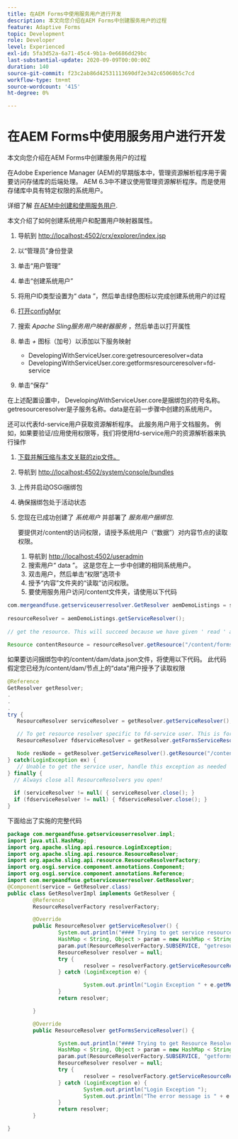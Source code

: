 ```yaml
---
title: 在AEM Forms中使用服务用户进行开发
description: 本文向您介绍在AEM Forms中创建服务用户的过程
feature: Adaptive Forms
topic: Development
role: Developer
level: Experienced
exl-id: 5fa3d52a-6a71-45c4-9b1a-0e6686dd29bc
last-substantial-update: 2020-09-09T00:00:00Z
duration: 140
source-git-commit: f23c2ab86d42531113690df2e342c65060b5c7cd
workflow-type: tm+mt
source-wordcount: '415'
ht-degree: 0%

---
```


# 在AEM Forms中使用服务用户进行开发

本文向您介绍在AEM Forms中创建服务用户的过程

在Adobe Experience Manager (AEM)的早期版本中，管理资源解析程序用于需要访问存储库的后端处理。 AEM 6.3中不建议使用管理资源解析程序。而是使用存储库中具有特定权限的系统用户。

详细了解 [在AEM中创建和使用服务用户](https://experienceleague.adobe.com/docs/experience-manager-learn/cloud-service/developing/advanced/service-users.html).

本文介绍了如何创建系统用户和配置用户映射器属性。

1. 导航到 [http://localhost:4502/crx/explorer/index.jsp](http://localhost:4502/crx/explorer/index.jsp)
1. 以“管理员”身份登录
1. 单击“用户管理”
1. 单击“创建系统用户”
1. 将用户ID类型设置为“ data ”，然后单击绿色图标以完成创建系统用户的过程
1. [打开configMgr](http://localhost:4502/system/console/configMgr)
1. 搜索 _Apache Sling服务用户映射器服务_ ，然后单击以打开属性
1. 单击 *+* 图标（加号）以添加以下服务映射

   * DevelopingWithServiceUser.core:getresourceresolver=data
   * DevelopingWithServiceUser.core:getformsresourceresolver=fd-service

1. 单击“保存”

在上述配置设置中， DevelopingWithServiceUser.core是捆绑包的符号名称。 getresourceresolver是子服务名称。data是在前一步骤中创建的系统用户。

还可以代表fd-service用户获取资源解析程序。 此服务用户用于文档服务。 例如，如果要验证/应用使用权限等，我们将使用fd-service用户的资源解析器来执行操作

1. [下载并解压缩与本文关联的zip文件。](assets/developingwithserviceuser.zip)
1. 导航到 [http://localhost:4502/system/console/bundles](http://localhost:4502/system/console/bundles)
1. 上传并启动OSGi捆绑包
1. 确保捆绑包处于活动状态
1. 您现在已成功创建了 *系统用户* 并部署了 *服务用户捆绑包*.

   要提供对/content的访问权限，请授予系统用户（“数据”）对内容节点的读取权限。

   1. 导航到 [http://localhost:4502/useradmin](http://localhost:4502/useradmin)
   1. 搜索用户“ data ”。 这是您在上一步中创建的相同系统用户。
   1. 双击用户，然后单击“权限”选项卡
   1. 授予“内容”文件夹的“读取”访问权限。
   1. 要使用服务用户访问/content文件夹，请使用以下代码



```java
com.mergeandfuse.getserviceuserresolver.GetResolver aemDemoListings = sling.getService(com.mergeandfuse.getserviceuserresolver.GetResolver.class);
   
resourceResolver = aemDemoListings.getServiceResolver();
   
// get the resource. This will succeed because we have given ' read ' access to the content node
   
Resource contentResource = resourceResolver.getResource("/content/forms/af/sandbox/abc.pdf");
```

如果要访问捆绑包中的/content/dam/data.json文件，将使用以下代码。 此代码假定您已经为/content/dam/节点上的“data”用户授予了读取权限

```java
@Reference
GetResolver getResolver;
.
.
.
try {
   ResourceResolver serviceResolver = getResolver.getServiceResolver();

   // To get resource resolver specific to fd-service user. This is for Document Services
   ResourceResolver fdserviceResolver = getResolver.getFormsServiceResolver();

   Node resNode = getResolver.getServiceResolver().getResource("/content/dam/data.json").adaptTo(Node.class);
} catch(LoginException ex) {
   // Unable to get the service user, handle this exception as needed
} finally {
  // Always close all ResourceResolvers you open!
  
  if (serviceResolver != null( { serviceResolver.close(); }
  if (fdserviceResolver != null) { fdserviceResolver.close(); }
}
```

下面给出了实施的完整代码

```java
package com.mergeandfuse.getserviceuserresolver.impl;
import java.util.HashMap;
import org.apache.sling.api.resource.LoginException;
import org.apache.sling.api.resource.ResourceResolver;
import org.apache.sling.api.resource.ResourceResolverFactory;
import org.osgi.service.component.annotations.Component;
import org.osgi.service.component.annotations.Reference;
import com.mergeandfuse.getserviceuserresolver.GetResolver;
@Component(service = GetResolver.class)
public class GetResolverImpl implements GetResolver {
        @Reference
        ResourceResolverFactory resolverFactory;

        @Override
        public ResourceResolver getServiceResolver() {
                System.out.println("#### Trying to get service resource resolver ....  in my bundle");
                HashMap < String, Object > param = new HashMap < String, Object > ();
                param.put(ResourceResolverFactory.SUBSERVICE, "getresourceresolver");
                ResourceResolver resolver = null;
                try {
                        resolver = resolverFactory.getServiceResourceResolver(param);
                } catch (LoginException e) {

                        System.out.println("Login Exception " + e.getMessage());
                }
                return resolver;

        }

        @Override
        public ResourceResolver getFormsServiceResolver() {

                System.out.println("#### Trying to get Resource Resolver for forms ....  in my bundle");
                HashMap < String, Object > param = new HashMap < String, Object > ();
                param.put(ResourceResolverFactory.SUBSERVICE, "getformsresourceresolver");
                ResourceResolver resolver = null;
                try {
                        resolver = resolverFactory.getServiceResourceResolver(param);
                } catch (LoginException e) {
                        System.out.println("Login Exception ");
                        System.out.println("The error message is " + e.getMessage());
                }
                return resolver;
        }

}
```
